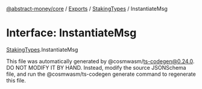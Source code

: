 [@abstract-money/core](../README.md) / [Exports](../modules.md) / [StakingTypes](../modules/StakingTypes.md) / InstantiateMsg

# Interface: InstantiateMsg

[StakingTypes](../modules/StakingTypes.md).InstantiateMsg

This file was automatically generated by @cosmwasm/ts-codegen@0.24.0.
DO NOT MODIFY IT BY HAND. Instead, modify the source JSONSchema file,
and run the @cosmwasm/ts-codegen generate command to regenerate this file.
